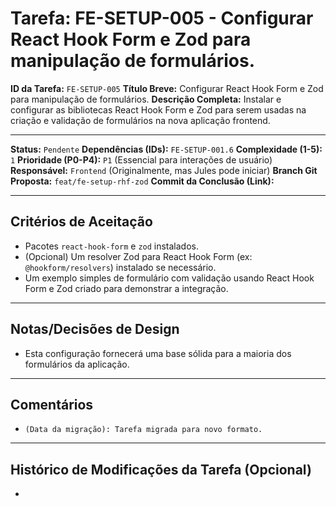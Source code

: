 # Tarefa: FE-SETUP-005 - Configurar React Hook Form e Zod para manipulação de formulários.

**ID da Tarefa:** `FE-SETUP-005`
**Título Breve:** Configurar React Hook Form e Zod para manipulação de formulários.
**Descrição Completa:**
Instalar e configurar as bibliotecas React Hook Form e Zod para serem usadas na criação e validação de formulários na nova aplicação frontend.

---

**Status:** `Pendente`
**Dependências (IDs):** `FE-SETUP-001.6`
**Complexidade (1-5):** `1`
**Prioridade (P0-P4):** `P1` (Essencial para interações de usuário)
**Responsável:** `Frontend` (Originalmente, mas Jules pode iniciar)
**Branch Git Proposta:** `feat/fe-setup-rhf-zod`
**Commit da Conclusão (Link):**

---

## Critérios de Aceitação
- Pacotes `react-hook-form` e `zod` instalados.
- (Opcional) Um resolver Zod para React Hook Form (ex: `@hookform/resolvers`) instalado se necessário.
- Um exemplo simples de formulário com validação usando React Hook Form e Zod criado para demonstrar a integração.

---

## Notas/Decisões de Design
- Esta configuração fornecerá uma base sólida para a maioria dos formulários da aplicação.

---

## Comentários
- `(Data da migração): Tarefa migrada para novo formato.`

---

## Histórico de Modificações da Tarefa (Opcional)
-
